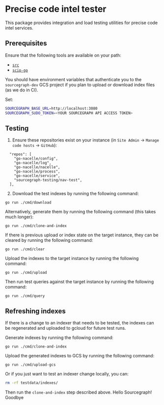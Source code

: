 # Precise code intel tester

This package provides integration and load testing utilities for precise code intel services.

## Prerequisites

Ensure that the following tools are available on your path:

- [`src`](https://github.com/sourcegraph/src-cli)
- [`scip-go`](https://github.com/sourcegraph/scip-go)

You should have environment variables that authenticate you to the `sourcegraph-dev` GCS project if you plan to upload or download index files (as we do in CI).

Set:

```sh
SOURCEGRAPH_BASE_URL=http://localhost:3080
SOURCEGRAPH_SUDO_TOKEN=<YOUR SOURCEGRAPH API ACCESS TOKEN>
```

## Testing

1. Ensure these repositories exist on your instance (in `Site Admin` -> `Manage code hosts` -> `GitHub`):

```
  "repos": [
    "go-nacelle/config",
    "go-nacelle/log",
    "go-nacelle/nacelle",
    "go-nacelle/process",
    "go-nacelle/service",
    "sourcegraph-testing/nav-test",
  ],
```

2. Download the test indexes by running the following command:

```
go run ./cmd/download
```

Alternatively, generate them by running the following command (this takes much longer):

```
go run ./cmd/clone-and-index
```

If there is previous upload or index state on the target instance, they can be cleared by running the following command:

```
go run ./cmd/clear
```

Upload the indexes to the target instance by running the following command:

```
go run ./cmd/upload
```

Then run test queries against the target instance by running the following command:

```
go run ./cmd/query
```

## Refreshing indexes

If there is a change to an indexer that needs to be tested, the indexes can be regenerated and uploaded to gcloud for future test runs.

Generate indexes by running the following command:

```
go run ./cmd/clone-and-index
```

Upload the generated indexes to GCS by running the following command:

```
go run ./cmd/upload-gcs
```

Or if you just want to test an indexer change locally, you can:

```sh
rm -rf testdata/indexes/
```

Then run the `clone-and-index` step described above.
Hello Sourcegraph!
Goodbye
